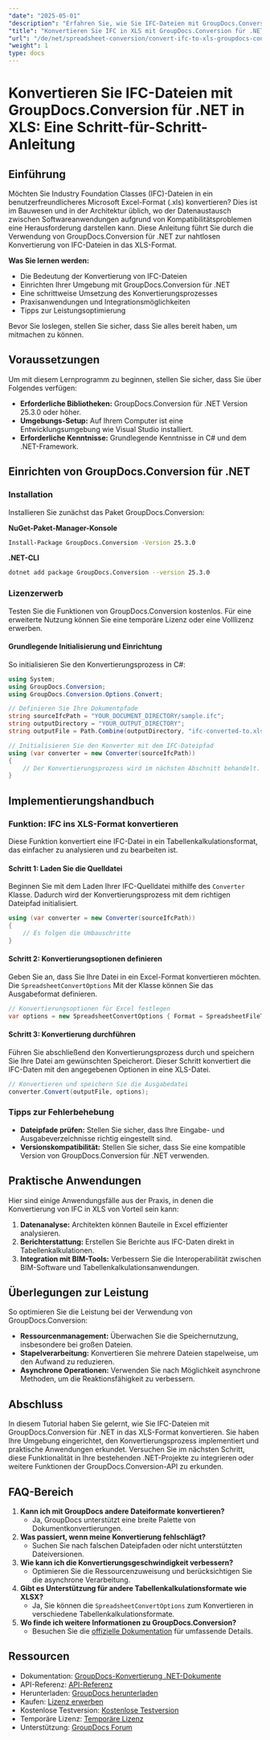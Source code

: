 ```yaml
---
"date": "2025-05-01"
"description": "Erfahren Sie, wie Sie IFC-Dateien mit GroupDocs.Conversion für .NET mühelos in XLS konvertieren. Folgen Sie diesem umfassenden Leitfaden für nahtloses Datenmanagement in Bauwesen und Architektur."
"title": "Konvertieren Sie IFC in XLS mit GroupDocs.Conversion für .NET – Eine Schritt-für-Schritt-Anleitung"
"url": "/de/net/spreadsheet-conversion/convert-ifc-to-xls-groupdocs-conversion-net/"
"weight": 1
type: docs
---
```

# Konvertieren Sie IFC-Dateien mit GroupDocs.Conversion für .NET in XLS: Eine Schritt-für-Schritt-Anleitung

## Einführung

Möchten Sie Industry Foundation Classes (IFC)-Dateien in ein benutzerfreundlicheres Microsoft Excel-Format (.xls) konvertieren? Dies ist im Bauwesen und in der Architektur üblich, wo der Datenaustausch zwischen Softwareanwendungen aufgrund von Kompatibilitätsproblemen eine Herausforderung darstellen kann. Diese Anleitung führt Sie durch die Verwendung von GroupDocs.Conversion für .NET zur nahtlosen Konvertierung von IFC-Dateien in das XLS-Format.

**Was Sie lernen werden:**
- Die Bedeutung der Konvertierung von IFC-Dateien
- Einrichten Ihrer Umgebung mit GroupDocs.Conversion für .NET
- Eine schrittweise Umsetzung des Konvertierungsprozesses
- Praxisanwendungen und Integrationsmöglichkeiten
- Tipps zur Leistungsoptimierung

Bevor Sie loslegen, stellen Sie sicher, dass Sie alles bereit haben, um mitmachen zu können.

## Voraussetzungen

Um mit diesem Lernprogramm zu beginnen, stellen Sie sicher, dass Sie über Folgendes verfügen:
- **Erforderliche Bibliotheken:** GroupDocs.Conversion für .NET Version 25.3.0 oder höher.
- **Umgebungs-Setup:** Auf Ihrem Computer ist eine Entwicklungsumgebung wie Visual Studio installiert.
- **Erforderliche Kenntnisse:** Grundlegende Kenntnisse in C# und dem .NET-Framework.

## Einrichten von GroupDocs.Conversion für .NET

### Installation

Installieren Sie zunächst das Paket GroupDocs.Conversion:

**NuGet-Paket-Manager-Konsole**
```bash
Install-Package GroupDocs.Conversion -Version 25.3.0
```

**.NET-CLI**
```bash
dotnet add package GroupDocs.Conversion --version 25.3.0
```

### Lizenzerwerb

Testen Sie die Funktionen von GroupDocs.Conversion kostenlos. Für eine erweiterte Nutzung können Sie eine temporäre Lizenz oder eine Volllizenz erwerben.

#### Grundlegende Initialisierung und Einrichtung

So initialisieren Sie den Konvertierungsprozess in C#:
```csharp
using System;
using GroupDocs.Conversion;
using GroupDocs.Conversion.Options.Convert;

// Definieren Sie Ihre Dokumentpfade
string sourceIfcPath = "YOUR_DOCUMENT_DIRECTORY/sample.ifc";
string outputDirectory = "YOUR_OUTPUT_DIRECTORY";
string outputFile = Path.Combine(outputDirectory, "ifc-converted-to.xls");

// Initialisieren Sie den Konverter mit dem IFC-Dateipfad
using (var converter = new Converter(sourceIfcPath))
{
    // Der Konvertierungsprozess wird im nächsten Abschnitt behandelt.
}
```

## Implementierungshandbuch

### Funktion: IFC ins XLS-Format konvertieren

Diese Funktion konvertiert eine IFC-Datei in ein Tabellenkalkulationsformat, das einfacher zu analysieren und zu bearbeiten ist.

#### Schritt 1: Laden Sie die Quelldatei
Beginnen Sie mit dem Laden Ihrer IFC-Quelldatei mithilfe des `Converter` Klasse. Dadurch wird der Konvertierungsprozess mit dem richtigen Dateipfad initialisiert.
```csharp
using (var converter = new Converter(sourceIfcPath))
{
    // Es folgen die Umbauschritte
}
```

#### Schritt 2: Konvertierungsoptionen definieren
Geben Sie an, dass Sie Ihre Datei in ein Excel-Format konvertieren möchten. Die `SpreadsheetConvertOptions` Mit der Klasse können Sie das Ausgabeformat definieren.
```csharp
// Konvertierungsoptionen für Excel festlegen
var options = new SpreadsheetConvertOptions { Format = SpreadsheetFileType.Xls };
```

#### Schritt 3: Konvertierung durchführen
Führen Sie abschließend den Konvertierungsprozess durch und speichern Sie Ihre Datei am gewünschten Speicherort. Dieser Schritt konvertiert die IFC-Daten mit den angegebenen Optionen in eine XLS-Datei.
```csharp
// Konvertieren und speichern Sie die Ausgabedatei
converter.Convert(outputFile, options);
```

### Tipps zur Fehlerbehebung
- **Dateipfade prüfen:** Stellen Sie sicher, dass Ihre Eingabe- und Ausgabeverzeichnisse richtig eingestellt sind.
- **Versionskompatibilität:** Stellen Sie sicher, dass Sie eine kompatible Version von GroupDocs.Conversion für .NET verwenden.

## Praktische Anwendungen

Hier sind einige Anwendungsfälle aus der Praxis, in denen die Konvertierung von IFC in XLS von Vorteil sein kann:
1. **Datenanalyse:** Architekten können Bauteile in Excel effizienter analysieren.
2. **Berichterstattung:** Erstellen Sie Berichte aus IFC-Daten direkt in Tabellenkalkulationen.
3. **Integration mit BIM-Tools:** Verbessern Sie die Interoperabilität zwischen BIM-Software und Tabellenkalkulationsanwendungen.

## Überlegungen zur Leistung

So optimieren Sie die Leistung bei der Verwendung von GroupDocs.Conversion:
- **Ressourcenmanagement:** Überwachen Sie die Speichernutzung, insbesondere bei großen Dateien.
- **Stapelverarbeitung:** Konvertieren Sie mehrere Dateien stapelweise, um den Aufwand zu reduzieren.
- **Asynchrone Operationen:** Verwenden Sie nach Möglichkeit asynchrone Methoden, um die Reaktionsfähigkeit zu verbessern.

## Abschluss

In diesem Tutorial haben Sie gelernt, wie Sie IFC-Dateien mit GroupDocs.Conversion für .NET in das XLS-Format konvertieren. Sie haben Ihre Umgebung eingerichtet, den Konvertierungsprozess implementiert und praktische Anwendungen erkundet. Versuchen Sie im nächsten Schritt, diese Funktionalität in Ihre bestehenden .NET-Projekte zu integrieren oder weitere Funktionen der GroupDocs.Conversion-API zu erkunden.

## FAQ-Bereich

1. **Kann ich mit GroupDocs andere Dateiformate konvertieren?**
   - Ja, GroupDocs unterstützt eine breite Palette von Dokumentkonvertierungen.
2. **Was passiert, wenn meine Konvertierung fehlschlägt?**
   - Suchen Sie nach falschen Dateipfaden oder nicht unterstützten Dateiversionen.
3. **Wie kann ich die Konvertierungsgeschwindigkeit verbessern?**
   - Optimieren Sie die Ressourcenzuweisung und berücksichtigen Sie die asynchrone Verarbeitung.
4. **Gibt es Unterstützung für andere Tabellenkalkulationsformate wie XLSX?**
   - Ja, Sie können die `SpreadsheetConvertOptions` zum Konvertieren in verschiedene Tabellenkalkulationsformate.
5. **Wo finde ich weitere Informationen zu GroupDocs.Conversion?**
   - Besuchen Sie die [offizielle Dokumentation](https://docs.groupdocs.com/conversion/net/) für umfassende Details.

## Ressourcen
- Dokumentation: [GroupDocs-Konvertierung .NET-Dokumente](https://docs.groupdocs.com/conversion/net/)
- API-Referenz: [API-Referenz](https://reference.groupdocs.com/conversion/net/)
- Herunterladen: [GroupDocs herunterladen](https://releases.groupdocs.com/conversion/net/)
- Kaufen: [Lizenz erwerben](https://purchase.groupdocs.com/buy)
- Kostenlose Testversion: [Kostenlose Testversion](https://releases.groupdocs.com/conversion/net/)
- Temporäre Lizenz: [Temporäre Lizenz](https://purchase.groupdocs.com/temporary-license/)
- Unterstützung: [GroupDocs Forum](https://forum.groupdocs.com/c/conversion/10)